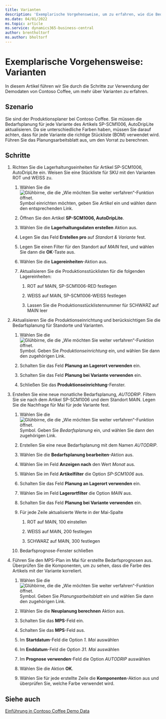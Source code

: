 ```yaml
---
title: Varianten
description: 'Exemplarische Vorgehensweise, um zu erfahren, wie die Bedarfsplanung für jede Variante eines Produkts in Business Central aktualisiert wird.'
ms.date: 04/01/2022
ms.topic: article
ms.service: dynamics365-business-central
author: brentholtorf
ms.author: bholtorf
---
```


# Exemplarische Vorgehensweise: Varianten

In diesem Artikel führen wir Sie durch die Schritte zur Verwendung der Demodaten von Contoso Coffee, um mehr über Varianten zu erfahren.

## Szenario

Sie sind der Produktionsplaner bei Contoso Coffee. Sie müssen die Bedarfsplanung für jede Variante des Artikels SP-SCM1006, AutoDripLite aktualisieren. Da sie unterschiedliche Farben haben, müssen Sie darauf achten, dass für jede Variante die richtige Stückliste (BOM) verwendet wird. Führen Sie das Planungsarbeitsblatt aus, um den Vorrat zu berechnen.  

## Schritte

1. Richten Sie die Lagerhaltungseinheiten für Artikel SP-SCM1006, AutoDripLite ein. Weisen Sie eine Stückliste für SKU mit den Varianten ROT und WEISS zu.

    1. Wählen Sie die ![Glühbirne, die die „Wie möchten Sie weiter verfahren“-Funktion öffnet.](../../media/ui-search/search_small.png "Wie möchten Sie weiter verfahren") Symbol einrichten möchten, geben Sie *Artikel* ein und wählen dann den entsprechenden Link.  

    2. Öffnen Sie den Artikel **SP-SCM1006, AutoDripLite**.

    3. Wählen Sie die **Lagerhaltungsdaten erstellen** Aktion aus.  

    4. Legen Sie das Feld **Erstellen pro** auf *Standort & Variante* fest.

    5. Legen Sie einen Filter für den Standort auf *MAIN* fest, und wählen Sie dann die **OK**-Taste aus.

    6. Wählen Sie die **Lagereinheiten**-Aktion aus.  

    7. Aktualisieren Sie die Produktionsstücklisten für die folgenden Lagereinheiten:

        1. ROT auf MAIN, SP-SCM1006-RED festlegen  

        2. WEISS auf MAIN, SP-SCM1006-WEISS festlegen  

        3. Lassen Sie die Produktionsstücklistennummer für SCHWARZ auf MAIN leer  

2. Aktualisieren Sie die Produktionseinrichtung und berücksichtigen Sie die Bedarfsplanung für Standorte und Varianten.  

    1. Wählen Sie die ![Glühbirne, die die „Wie möchten Sie weiter verfahren“-Funktion öffnet.](../../media/ui-search/search_small.png "Wie möchten Sie weiter verfahren") Symbol. Geben Sie *Produktionseinrichtung* ein, und wählen Sie dann den zugehörigen Link.  

    2. Schalten Sie das Feld **Planung an Lagerort verwenden** ein.

    3. Schalten Sie das Feld **Planung bei Variante verwenden** ein.

    4. Schließen Sie das **Produktionseinrichtung**-Fenster.

3. Erstellen Sie eine neue monatliche Bedarfsplanung, *AUTODRIP*. Filtern Sie sie nach dem Artikel SP-SCM1006 und dem Standort MAIN. Legen Sie die Nachfrage für Mai für jede Variante fest. 

    1. Wählen Sie die ![Glühbirne, die die „Wie möchten Sie weiter verfahren“-Funktion öffnet.](../../media/ui-search/search_small.png "Wie möchten Sie weiter verfahren") Symbol. Geben Sie *Bedarfsplanung* ein, und wählen Sie dann den zugehörigen Link.

    2. Erstellen Sie eine neue Bedarfsplanung mit dem Namen *AUTODRIP*.

    3. Wählen Sie die **Bedarfsplanung bearbeiten**-Aktion aus.

    4. Wählen Sie im Feld **Anzeigen nach** den Wert *Monat* aus.

    5. Wählen Sie im Feld **Artikelfilter** die Option *SP-SCM1006* aus.

    6. Schalten Sie das Feld **Planung an Lagerort verwenden** ein.

    7. Wählen Sie im Feld **Lagerortfilter** die Option *MAIN* aus.

    8. Schalten Sie das Feld **Planung bei Variante verwenden** ein.

    9. Für jede Zeile aktualisierte Werte in der Mai-Spalte

        1. ROT auf MAIN, 100 einstellen

        2. WEISS auf MAIN, 200 festlegen

        3. SCHWARZ auf MAIN, 300 festlegen

    10. Bedarfsprognose-Fenster schließen

4. Führen Sie den MPS-Plan im Mai für erstellte Bedarfsprognosen aus. Überprüfen Sie die Komponenten, um zu sehen, dass die Farbe des Artikels mit der Variante korreliert.

    1. Wählen Sie die ![Glühbirne, die die „Wie möchten Sie weiter verfahren“-Funktion öffnet.](../../media/ui-search/search_small.png "Was möchten Sie tun?") Symbol. Geben Sie *Planungsarbeitsblatt* ein und wählen Sie dann den zugehörigen Link.

    2. Wählen Sie die **Neuplanung berechnen** Aktion aus.

    3. Schalten Sie das **MPS**-Feld ein.

    4. Schalten Sie das **MPS**-Feld aus.

    5. Im **Startdatum**-Feld die Option *1. Mai* auswählen

    6. Im **Enddatum**-Feld die Option *31. Mai* auswählen

    7. Im **Prognose verwenden**-Feld die Option *AUTODRIP* auswählen

    8. Wählen Sie die Aktion **OK**.

    9. Wählen Sie für jede erstellte Zeile die **Komponenten**-Aktion aus und überprüfen Sie, welche Farbe verwendet wird.  

## Siehe auch

[Einführung in Contoso Coffee Demo Data](../contoso-coffee-intro.md)  
